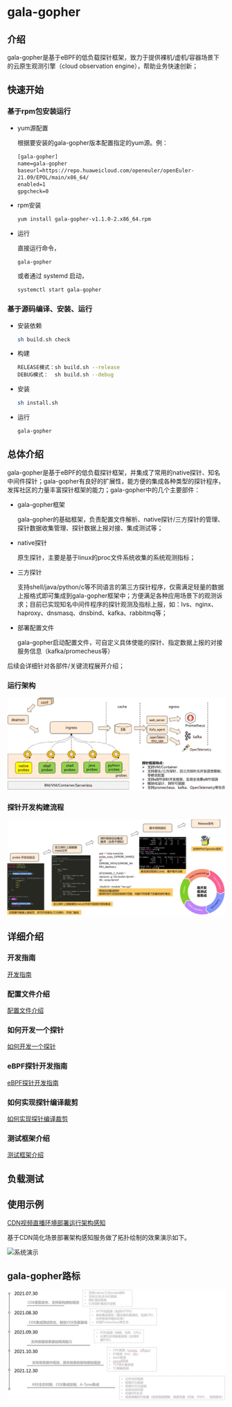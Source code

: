 # gala-gopher

## 介绍
gala-gopher是基于eBPF的低负载探针框架，致力于提供裸机/虚机/容器场景下的云原生观测引擎（cloud observation engine），帮助业务快速创新；

## 快速开始

### 基于rpm包安装运行

- yum源配置
  
  根据要安装的gala-gopher版本配置指定的yum源。例：

  ```
  [gala-gopher]
  name=gala-gopher
  baseurl=https://repo.huaweicloud.com/openeuler/openEuler-21.09/EPOL/main/x86_64/
  enabled=1
  gpgcheck=0
  ```


- rpm安装

  ```bash
  yum install gala-gopher-v1.1.0-2.x86_64.rpm
  ```

- 运行

  直接运行命令，

  ```bash
  gala-gopher
  ```
  
  或者通过 systemd 启动，

  ```bash
  systemctl start gala-gopher
  ```

### 基于源码编译、安装、运行

- 安装依赖

  ```bash
  sh build.sh check
  ```

- 构建

  ```bash
  RELEASE模式：sh build.sh --release
  DEBUG模式：  sh build.sh --debug
  ```

- 安装

  ```bash
  sh install.sh
  ```

- 运行

  ```bash
  gala-gopher
  ```

## 总体介绍

gala-gopher是基于eBPF的低负载探针框架，并集成了常用的native探针、知名中间件探针；gala-gopher有良好的扩展性，能方便的集成各种类型的探针程序，发挥社区的力量丰富探针框架的能力；gala-gopher中的几个主要部件：

- gala-gopher框架

  gala-gopher的基础框架，负责配置文件解析、native探针/三方探针的管理、探针数据收集管理、探针数据上报对接、集成测试等；

- native探针

  原生探针，主要是基于linux的proc文件系统收集的系统观测指标；

- 三方探针

  支持shell/java/python/c等不同语言的第三方探针程序，仅需满足轻量的数据上报格式即可集成到gala-gopher框架中；方便满足各种应用场景下的观测诉求；目前已实现知名中间件程序的探针观测及指标上报，如：lvs、nginx、haproxy、dnsmasq、dnsbind、kafka、rabbitmq等；

- 部署配置文件

  gala-gopher启动配置文件，可自定义具体使能的探针、指定数据上报的对接服务信息（kafka/promecheus等）

后续会详细针对各部件/关键流程展开介绍；

### 运行架构

![runtime_arch](doc/coe_runtime_arch.JPG)

### 探针开发构建流程

![devops](doc/devops.JPG)

## 详细介绍

### 开发指南

[开发指南](doc/design_coe.md)

### 配置文件介绍

[配置文件介绍](doc/conf_introduction.md)

### 如何开发一个探针

[如何开发一个探针](doc/how_to_add_probe.md)

### eBPF探针开发指南

[eBPF探针开发指南](src/probes/extends/ebpf.probe/README.md)

### 如何实现探针编译裁剪

[如何实现探针编译裁剪](doc/how_to_tail_probe.md)

### 测试框架介绍

[测试框架介绍](test/README.md)

## 负载测试

## 使用示例

[CDN视频直播环境部署运行架构感知](doc/example_CDN_trace.md)

基于CDN简化场景部署架构感知服务做了拓扑绘制的效果演示如下。

![系统演示](doc/pic/demo.gif)

## gala-gopher路标

![roadmap](doc/roadmap.JPG)




